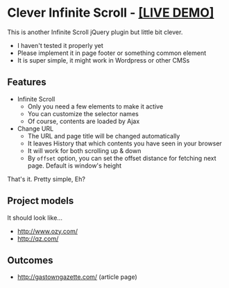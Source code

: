 # Clever Infinite Scroll - [[LIVE DEMO]](http://wataruoguchi.com/LAB/infiniteScroll/)
This is another Infinite Scroll jQuery plugin but little bit clever.
* I haven't tested it properly yet
* Please implement it in page footer or something common element
* It is super simple, it might work in Wordpress or other CMSs

## Features
* Infinite Scroll
  * Only you need a few elements to make it active
  * You can customize the selector names
  * Of course, contents are loaded by Ajax
* Change URL
  * The URL and page title will be changed automatically
  * It leaves History that which contents you have seen in your browser
  * It will work for both scrolling up & down
  * By `offset` option, you can set the offset distance for fetching next page. Default is window's height

That's it. Pretty simple, Eh?

## Project models
It should look like...
* http://www.ozy.com/
* http://qz.com/

## Outcomes
* http://gastowngazette.com/ (article page)
